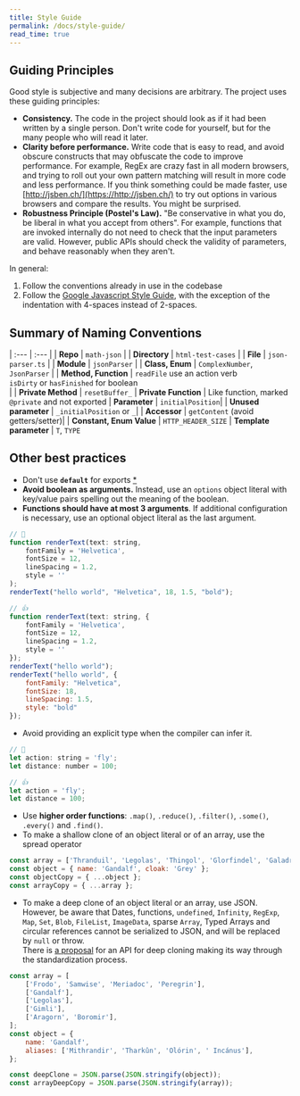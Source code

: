 ```yaml
---
title: Style Guide
permalink: /docs/style-guide/
read_time: true
---
```


## Guiding Principles

Good style is subjective and many decisions are arbitrary. The project uses
these guiding principles:

-   **Consistency.** The code in the project should look as if it had been
    written by a single person. Don't write code for yourself, but for the many
    people who will read it later.
-   **Clarity before performance.** Write code that is easy to read, and avoid
    obscure constructs that may obfuscate the code to improve performance. For
    example, RegEx are crazy fast in all modern browsers, and trying to roll out
    your own pattern matching will result in more code and less performance.
    If you think something could be made faster, use [http://jsben.ch/](https://http://jsben.ch/) to
    try out options in various browsers and compare the results. You might be
    surprised.
-   **Robustness Principle (Postel's Law).** "Be conservative in what
    you do, be liberal in what you accept from others". For example, functions that
    are invoked internally do not need to check that the input parameters are valid.
    However, public APIs should check the validity of parameters, and behave
    reasonably when they aren't.

In general:

1. Follow the conventions already in use in the codebase
2. Follow the [Google Javascript Style Guide](https://google.github.io/styleguide/jsguide.html),
   with the exception of the indentation with 4-spaces instead of 2-spaces.

## Summary of Naming Conventions

| :--- | :--- |
| **Repo** | `math-json` |
| **Directory** | `html-test-cases` |
| **File** | `json-parser.ts` |
| **Module** | `jsonParser` |
| **Class, Enum** | `ComplexNumber`, `JsonParser` |
| **Method, Function** | `readFile` use an action verb<br>`isDirty` or `hasFinished` for boolean<br>|
| **Private Method** | `resetBuffer_`
| **Private Function** | Like function, marked `@private` and not exported
| **Parameter** | `initialPosition`|
| **Unused parameter** | `_initialPosition` or `_`|
| **Accessor** | `getContent` (avoid getters/setter)|
| **Constant, Enum Value** | `HTTP_HEADER_SIZE`
| **Template parameter** | `T`, `TYPE`

## Other best practices

-   Don't use **`default`** for exports [\*](https://blog.neufund.org/why-we-have-banned-default-exports-and-you-should-do-the-same-d51fdc2cf2ad)
-   **Avoid boolean as arguments.** Instead, use an `options` object literal with
    key/value pairs spelling out the meaning of the boolean.
-   **Functions should have at most 3 arguments**. If additional configuration is
    necessary, use an optional object literal as the last argument.

```javascript
// 💩
function renderText(text: string,
    fontFamily = 'Helvetica',
    fontSize = 12,
    lineSpacing = 1.2,
    style = ''
);
renderText("hello world", "Helvetica", 18, 1.5, "bold");

// 👍
function renderText(text: string, {
    fontFamily = 'Helvetica',
    fontSize = 12,
    lineSpacing = 1.2,
    style = ''
});
renderText("hello world");
renderText("hello world", {
    fontFamily: "Helvetica",
    fontSize: 18,
    lineSpacing: 1.5,
    style: "bold"
});
```

-   Avoid providing an explicit type when the compiler can infer it.

```javascript
// 💩
let action: string = 'fly';
let distance: number = 100;

// 👍
let action = 'fly';
let distance = 100;
```

-   Use **higher order functions**: `.map()`, `.reduce()`, `.filter()`, `.some()`,
    `.every()` and `.find()`.
-   To make a shallow clone of an object literal or of an array, use the spread operator

```javascript
const array = ['Thranduil', 'Legolas', 'Thingol', 'Glorfindel', 'Galadriel'];
const object = { name: 'Gandalf', cloak: 'Grey' };
const objectCopy = { ...object };
const arrayCopy = { ...array };
```

-   To make a deep clone of an object literal or an array, use JSON.
    <br>However, be aware that Dates, functions, `undefined`, `Infinity`, `RegExp`,
    `Map`, `Set`, `Blob`, `FileList`, `ImageData`, sparse `Array`, Typed Arrays and
    circular references cannot be serialized to JSON, and will be replaced by `null`
    or throw.
    <br>There is [a proposal](https://github.com/whatwg/html/issues/793_) for an API for deep cloning making its way through the
    standardization process.

```javascript
const array = [
    ['Frodo', 'Samwise', 'Meriadoc', 'Peregrin'],
    ['Gandalf'],
    ['Legolas'],
    ['Gimli'],
    ['Aragorn', 'Boromir'],
];
const object = {
    name: 'Gandalf',
    aliases: ['Mithrandir', 'Tharkûn', 'Olórin', ' Incánus'],
};

const deepClone = JSON.parse(JSON.stringify(object));
const arrayDeepCopy = JSON.parse(JSON.stringify(array));
```
